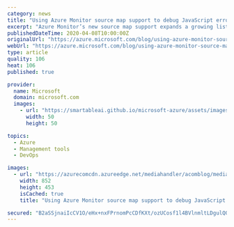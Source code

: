 ```yaml
---
category: news
title: "Using Azure Monitor source map support to debug JavaScript errors"
excerpt: "Azure Monitor’s new source map support expands a growing list of tools that empower developers to observe, diagnose, and debug their JavaScript applications.\r\n\r\nDifficult to debug\r\n\r\nAs organizations rapidly adopt modern JavaScript frontend frameworks such as React, Angular, and Vue, they are left with"
publishedDateTime: 2020-04-08T10:00:00Z
originalUrl: "https://azure.microsoft.com/blog/using-azure-monitor-source-map-support-to-debug-javascript-errors/"
webUrl: "https://azure.microsoft.com/blog/using-azure-monitor-source-map-support-to-debug-javascript-errors/"
type: article
quality: 106
heat: 106
published: true

provider:
  name: Microsoft
  domain: microsoft.com
  images:
    - url: "https://smartableai.github.io/microsoft-azure/assets/images/organizations/microsoft.com-50x50.jpg"
      width: 50
      height: 50

topics:
  - Azure
  - Management tools
  - DevOps

images:
  - url: "https://azurecomcdn.azureedge.net/mediahandler/acomblog/media/Default/blog/afb741b8-1eff-4f60-b6fa-c280efd22d1a.gif"
    width: 852
    height: 453
    isCached: true
    title: "Using Azure Monitor source map support to debug JavaScript errors"

secured: "B2aSSjnaiIcCV1O/eHx+nxFPrnomPcCDfKXt/ozUCosf1l4BVlnmltLDgulQQ1hE7Uz9ex6mEcQ+ANNqvlk7yS9OMg9EM/qc8Kbt7P+trwyvlK3Y89wPmjBJLivd9c74+wcWAhVY5o0y4ewjr8lNZ2ittasm7QYB9OgSGz/vgoz3+zkhcx9V0O1hgmKG+P6E3MJMJJWropy+clXmPtlTIbGeA82DM0J/gMg7XCrtkEevjLgPerHgpLSmzIavrjFSp+PP9H742aa5Db3e1c1Nd5Tg7QoK4HhNK6ylRJejrPpE4WPNmpuuVuy47HGRy6h0f5stms5XXSzwLg05vbZu9e9Us1j1crxPhXarx6iiY7Q=;50VCDIip61EN4P9a3CNaaA=="
---
```


